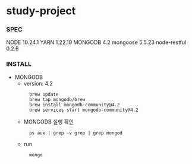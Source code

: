 # study-project

### SPEC

NODE 10.24.1
YARN 1.22.10
MONGODB 4.2
mongoose 5.5.23
node-restful 0.2.6

### INSTALL

- MONGODB
  - version: 4.2
    ```shell
      brew update
      brew tap mongodb/brew
      brew install mongodb-community@4.2
      brew services start mongodb-community@4.2
    ```
  - MONGODB 실행 확인
    ```shell
      ps aux | grep -v grep | grep mongod
    ```
  - run
    ```shell
      mongo
    ```
